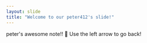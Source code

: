 ```yaml
---
layout: slide
title: "Welcome to our peter412's slide!"
---
```

peter's awesome note!! :tada:
Use the left arrow to go back!
